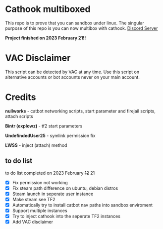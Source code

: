 # Cathook multiboxed
This repo is to prove that you can sandbox under linux. The singular purpose of this repo is you can now multibox with cathook. [Discord Server](https://discord.gg/FB6YuUvQQA)

**Project finished on 2023 February 21!!**

# VAC Disclaimer
This script can be detected by VAC at any time. Use this script on alternative accounts or bot accounts never on your main account.

# Credits
**nullworks** - catbot networking scripts, start parameter and firejail scripts, attach scripts

**Bintr (explowz)** - tf2 start parameters

**UndefindedUser25** - symlink permission fix

**LWSS** - inject (attach) method

## to do list
to do list completed on 2023 February ~~12~~ 21
- [x] Fix permission not working
- [x] Fix steam path difference on ubuntu, debian distros
- [x] Steam launch in seperate user instance
- [x] Make steam see TF2
- [x] Automatically try to install catbot nav paths into sandbox enviroment
- [x] Support multiple instances
- [x] Try to inject cathook into the seperate TF2 instances
- [x] Add VAC disclaimer
